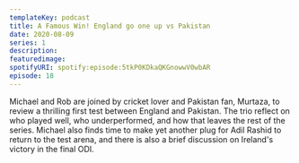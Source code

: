 ```yaml
---
templateKey: podcast
title: A Famous Win! England go one up vs Pakistan
date: 2020-08-09
series: 1
description: 
featuredimage: 
spotifyURI: spotify:episode:5tkP0KDkaQKGnowwV0wbAR
episode: 18
---
```

Michael and Rob are joined by cricket lover and Pakistan fan, Murtaza, to review a thrilling first test between England and Pakistan. The trio reflect on who played well, who underperformed, and how that leaves the rest of the series. Michael also finds time to make yet another plug for Adil Rashid to return to the test arena, and there is also a brief discussion on Ireland's victory in the final ODI.